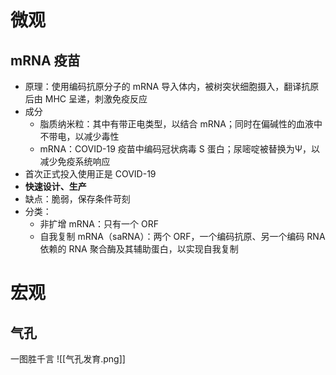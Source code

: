 # 微观
## mRNA 疫苗
- 原理：使用编码抗原分子的 mRNA 导入体内，被树突状细胞摄入，翻译抗原后由 MHC 呈递，刺激免疫反应
- 成分
	- 脂质纳米粒：其中有带正电类型，以结合 mRNA；同时在偏碱性的血液中不带电，以减少毒性
	- mRNA：COVID-19 疫苗中编码冠状病毒 S 蛋白；尿嘧啶被替换为Ψ，以减少免疫系统响应
- 首次正式投入使用正是 COVID-19
- **快速设计、生产**
- 缺点：脆弱，保存条件苛刻
- 分类：
	- 非扩增 mRNA：只有一个 ORF
	- 自我复制 mRNA（saRNA）：两个 ORF，一个编码抗原、另一个编码 RNA 依赖的 RNA 聚合酶及其辅助蛋白，以实现自我复制
# 宏观
## 气孔
一图胜千言
![[气孔发育.png]]